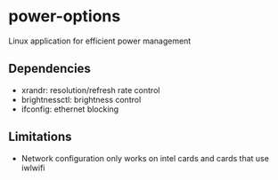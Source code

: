 # power-options
Linux application for efficient power management

## Dependencies
- xrandr: resolution/refresh rate control
- brightnessctl: brightness control
- ifconfig: ethernet blocking

## Limitations
- Network configuration only works on intel cards and cards that use iwlwifi
